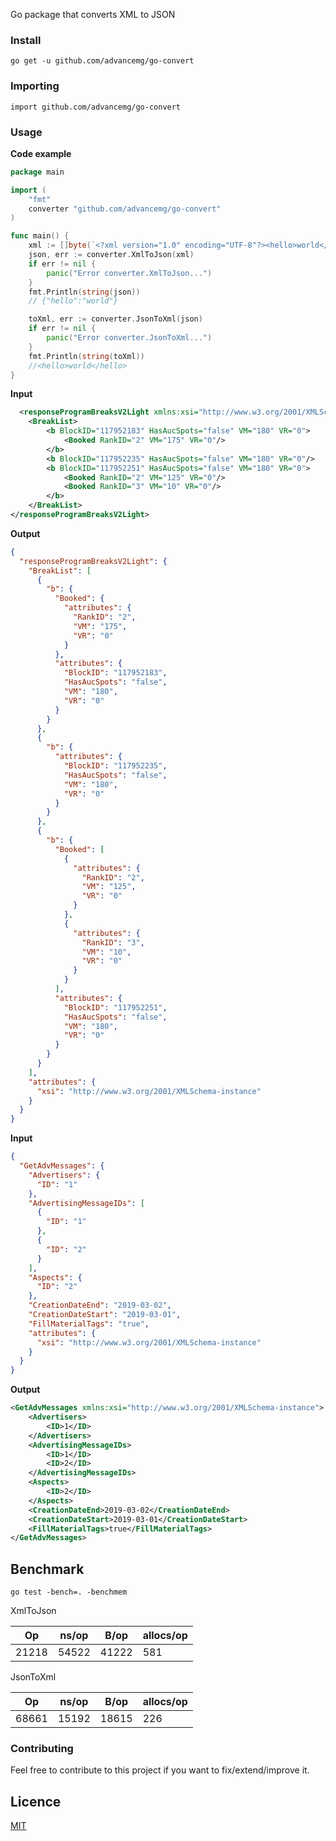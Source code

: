 Go package that converts XML to JSON

### Install

    go get -u github.com/advancemg/go-convert

### Importing

    import github.com/advancemg/go-convert

### Usage

**Code example**

```go
package main

import (
	"fmt"
	converter "github.com/advancemg/go-convert"
)

func main() {
	xml := []byte(`<?xml version="1.0" encoding="UTF-8"?><hello>world</hello>`)
	json, err := converter.XmlToJson(xml)
	if err != nil {
		panic("Error converter.XmlToJson...")
	}
	fmt.Println(string(json))
	// {"hello":"world"}

	toXml, err := converter.JsonToXml(json)
	if err != nil {
		panic("Error converter.JsonToXml...")
	}
	fmt.Println(string(toXml))
	//<hello>world</hello>
}
```

**Input**

```xml
  <responseProgramBreaksV2Light xmlns:xsi="http://www.w3.org/2001/XMLSchema-instance">
    <BreakList>
        <b BlockID="117952183" HasAucSpots="false" VM="180" VR="0">
            <Booked RankID="2" VM="175" VR="0"/>
        </b>
        <b BlockID="117952235" HasAucSpots="false" VM="180" VR="0"/>
        <b BlockID="117952251" HasAucSpots="false" VM="180" VR="0">
            <Booked RankID="2" VM="125" VR="0"/>
            <Booked RankID="3" VM="10" VR="0"/>
        </b>
    </BreakList>
</responseProgramBreaksV2Light>
```

**Output**

```json
{
  "responseProgramBreaksV2Light": {
    "BreakList": [
      {
        "b": {
          "Booked": {
            "attributes": {
              "RankID": "2",
              "VM": "175",
              "VR": "0"
            }
          },
          "attributes": {
            "BlockID": "117952183",
            "HasAucSpots": "false",
            "VM": "180",
            "VR": "0"
          }
        }
      },
      {
        "b": {
          "attributes": {
            "BlockID": "117952235",
            "HasAucSpots": "false",
            "VM": "180",
            "VR": "0"
          }
        }
      },
      {
        "b": {
          "Booked": [
            {
              "attributes": {
                "RankID": "2",
                "VM": "125",
                "VR": "0"
              }
            },
            {
              "attributes": {
                "RankID": "3",
                "VM": "10",
                "VR": "0"
              }
            }
          ],
          "attributes": {
            "BlockID": "117952251",
            "HasAucSpots": "false",
            "VM": "180",
            "VR": "0"
          }
        }
      }
    ],
    "attributes": {
      "xsi": "http://www.w3.org/2001/XMLSchema-instance"
    }
  }
}
```

**Input**

```json
{
  "GetAdvMessages": {
    "Advertisers": {
      "ID": "1"
    },
    "AdvertisingMessageIDs": [
      {
        "ID": "1"
      },
      {
        "ID": "2"
      }
    ],
    "Aspects": {
      "ID": "2"
    },
    "CreationDateEnd": "2019-03-02",
    "CreationDateStart": "2019-03-01",
    "FillMaterialTags": "true",
    "attributes": {
      "xsi": "http://www.w3.org/2001/XMLSchema-instance"
    }
  }
}
```

**Output**

```xml
<GetAdvMessages xmlns:xsi="http://www.w3.org/2001/XMLSchema-instance">
    <Advertisers>
        <ID>1</ID>
    </Advertisers>
    <AdvertisingMessageIDs>
        <ID>1</ID>
        <ID>2</ID>
    </AdvertisingMessageIDs>
    <Aspects>
        <ID>2</ID>
    </Aspects>
    <CreationDateEnd>2019-03-02</CreationDateEnd>
    <CreationDateStart>2019-03-01</CreationDateStart>
    <FillMaterialTags>true</FillMaterialTags>
</GetAdvMessages>

```

## Benchmark

```shell
go test -bench=. -benchmem
```
XmlToJson

| Op    | ns/op | B/op  | allocs/op |
|-------|-------|-------|-----------|
| 21218 | 54522 | 41222 | 581       |

JsonToXml

| Op    | ns/op | B/op  | allocs/op |
|-------|-------|-------|-----------|
| 68661 | 15192 | 18615 | 226       |

### Contributing
Feel free to contribute to this project if you want to fix/extend/improve it.

## Licence
[MIT](https://opensource.org/licenses/MIT)
